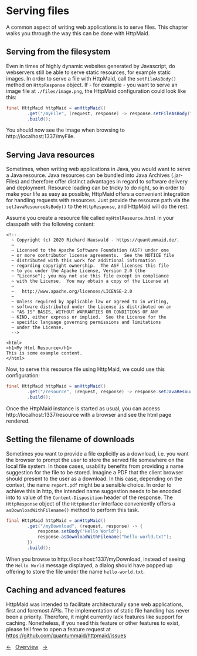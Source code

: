 # Serving files
A common aspect of writing web applications is to serve files. This chapter
walks you through the way this can be done with HttpMaid.

## Serving from the filesystem
Even in times of highly dynamic websites generated by Javascript, do webservers still
 be able to serve static resources, for example static images. 
In order to serve a file with HttpMaid, call
the `setFileAsBody()` method on `HttpResponse` object.
If - for example - you want to serve an image file at `./files/image.png`, the HttpMaid
configuration could look like this:
<!---[CodeSnippet] (staticFile)-->
```java
final HttpMaid httpMaid = anHttpMaid()
        .get("/myFile", (request, response) -> response.setFileAsBody("src/test/resources/image.jpg"))
        .build();
```


You should now see the image when browsing to http://localhost:1337/myFile.

## Serving Java resources
Sometimes, when writing web applications in Java, you would want to
serve a Java resource.
Java resources can be bundled into Java Archives (.jar-Files) and
therefore offer distinct advantages in regard to software delivery and deployment.
Resource loading can be tricky to do right,
so in order to make your life as easy as possible, HttpMaid offers
a convenient integration for handling requests with resources.
Just provide the resource path via the `setJavaResourceAsBody()` to
the `HttpResponse`, and HttpMaid will do the rest.

Assume you create a resource file called `myHtmlResource.html` in
your classpath with the following content:
<!---[CodeSnippet] (file=../examples/documentation/src/test/resources/myHtmlResource.html)-->
```
<!--
  ~ Copyright (c) 2020 Richard Hauswald - https://quantummaid.de/.
  ~
  ~ Licensed to the Apache Software Foundation (ASF) under one
  ~ or more contributor license agreements.  See the NOTICE file
  ~ distributed with this work for additional information
  ~ regarding copyright ownership.  The ASF licenses this file
  ~ to you under the Apache License, Version 2.0 (the
  ~ "License"); you may not use this file except in compliance
  ~ with the License.  You may obtain a copy of the License at
  ~
  ~   http://www.apache.org/licenses/LICENSE-2.0
  ~
  ~ Unless required by applicable law or agreed to in writing,
  ~ software distributed under the License is distributed on an
  ~ "AS IS" BASIS, WITHOUT WARRANTIES OR CONDITIONS OF ANY
  ~ KIND, either express or implied.  See the License for the
  ~ specific language governing permissions and limitations
  ~ under the License.
  -->

<html>
<h1>My Html Resource</h1>
This is some example content.
</html>
```

Now, to serve this resource file using HttpMaid, we could use this configuration:
<!---[CodeSnippet] (javaResource)-->
```java
final HttpMaid httpMaid = anHttpMaid()
        .get("/resource", (request, response) -> response.setJavaResourceAsBody("myHtmlResource.html"))
        .build();
```

Once the HttpMaid instance is started as usual, you can access
http://localhost:1337/resource with a browser and
see the html page rendered.

## Setting the filename of downloads
Sometimes you want to provide a file explicitly as a download, i.e. you want the browser to
prompt the user to store the served file somewhere on the local file system.
In those cases, usability benefits from providing a name suggestion for the file to be stored. 
Imagine a PDF that the client browser should present to the user as a download. In this case, depending
on the context, the name `report.pdf` might be a sensible choice.
In order to achieve this in http, the intended name suggestion needs to be encoded into to value of the `Content-Disposition` header
of the response.
The `HttpResponse` object of the `HttpHandler` interface
conveniently offers a `asDownloadWithFilename()` method to perform this task.
<!---[CodeSnippet] (contentDisposition)-->
```java
final HttpMaid httpMaid = anHttpMaid()
        .get("/myDownload", (request, response) -> {
            response.setBody("Hello World");
            response.asDownloadWithFilename("hello-world.txt");
        })
        .build();
```

When you browse to http://localhost:1337/myDownload, instead of seeing the `Hello World` message displayed, a dialog
should have popped up offering to store the file under the name `hello-world.txt`.

## Caching and advanced features
HttpMaid was intended to facilitate architecturally sane web applications, first and foremost APIs.
The implementation of static file handling has never been a priority. Therefore, it might
currently lack features like support for caching. Nonetheless, if you need this feature or other features to exist,
please fell free to open a feature request at https://github.com/quantummaid/httpmaid/issues



<!---[Nav]-->
[&larr;](05_Cookies.md)&nbsp;&nbsp;&nbsp;[Overview](../README.md)&nbsp;&nbsp;&nbsp;[&rarr;](07_ConfiguringAndLogging.md)


